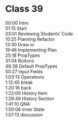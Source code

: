 # Class 39 

00:00 Intro  
01:15 Start  
03:01 Reviewing Students' Code  
10:25 Planning Refactor  
13:30 Draw io  
19:46 Implementing Plan  
25:18 PropTypes  
31:04 Buttons  
48:38 Default PropTypes  
50:27 Input Fields  
1:03:13 Operations  
1:12:45 break  
1:20:16 back  
1:22:09 History Item  
1:29:49 History Section  
1:41:10 QNA  
1:50:08 inner State  
1:57:13 discussion
